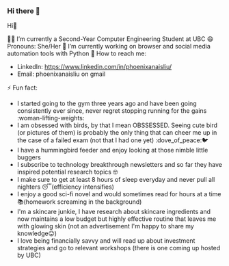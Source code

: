 ### Hi there 👋

<!--
**phoenixthefirebird/phoenixthefirebird** is a ✨ _special_ ✨ repository because its `README.md` (this file) appears on your GitHub profile.

Here are some ideas to get you started:

- 🔭 I’m currently working on ...
- 🌱 I’m currently learning ...
- 👯 I’m looking to collaborate on ...
- 🤔 I’m looking for help with ...
- 💬 Ask me about ...
- 📫 How to reach me: ...
- 😄 Pronouns: ...
- ⚡ Fun fact: ...
-->

Hi👋

👩‍🎓 I’m currently a Second-Year Computer Engineering Student at UBC 
😄 Pronouns: She/Her
🔭 I’m currently working on browser and social media automation tools with Python 
💌 How to reach me: 
- LinkedIn: https://www.linkedin.com/in/phoenixanaisliu/
- Email: phoenixanaisliu on gmail

⚡ Fun fact:
- I started going to the gym three years ago and have been going consistently ever since, never regret stopping running for the gains :woman-lifting-weights:
- I am obsessed with birds, by that I mean OBSSESSED. Seeing cute bird (or pictures of them) is probably the only thing that can cheer me up in the case of a failed exam (not that I had one yet) :dove_of_peace::bird:
- I have a hummingbird feeder and enjoy looking at those nimble little buggers
- I subscribe to technology breakthrough newsletters and so far they have inspired potential research topics :nerd_face:
- I make sure to get at least 8 hours of sleep everyday and never pull all nighters :sleeping:(efficiency intensifies)
- I enjoy a good sci-fi novel and would sometimes read for hours at a time :books:(homework screaming in the background)
- I'm a skincare junkie, I have research about skincare ingredients and now maintains a low budget but highly effective routine that leaves me with glowing skin (not an advertisement I'm happy to share my knowledge:stuck_out_tongue:)
- I love being financially savvy and will read up about investment strategies and go to relevant workshops (there is one coming up hosted by UBC)

